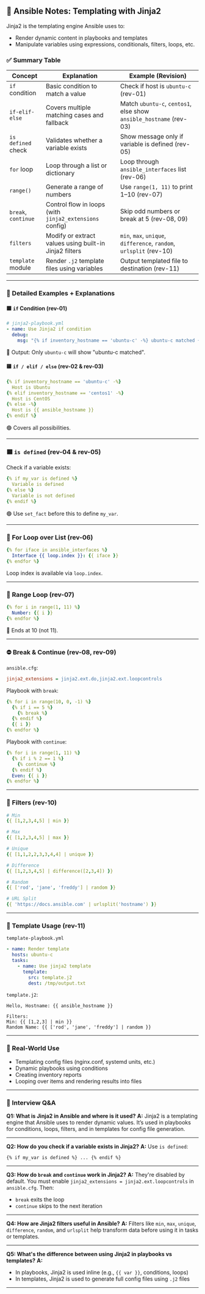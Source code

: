 

## 📘 Ansible Notes: Templating with Jinja2

Jinja2 is the templating engine Ansible uses to:

* Render dynamic content in playbooks and templates
* Manipulate variables using expressions, conditionals, filters, loops, etc.


### ✅ Summary Table

| **Concept**         | **Explanation**                                         | **Example (Revision)**                                              |
| ------------------- | ------------------------------------------------------- | ------------------------------------------------------------------- |
| `if` condition      | Basic condition to match a value                        | Check if host is `ubuntu-c` (rev-01)                                |
| `if-elif-else`      | Covers multiple matching cases and fallback             | Match `ubuntu-c`, `centos1`, else show `ansible_hostname` (rev-03)  |
| `is defined` check  | Validates whether a variable exists                     | Show message only if variable is defined (rev-05)                   |
| `for` loop          | Loop through a list or dictionary                       | Loop through `ansible_interfaces` list (rev-06)                     |
| `range()`           | Generate a range of numbers                             | Use `range(1, 11)` to print 1–10 (rev-07)                           |
| `break`, `continue` | Control flow in loops (with `jinja2_extensions` config) | Skip odd numbers or break at 5 (rev-08, 09)                         |
| `filters`           | Modify or extract values using built-in Jinja2 filters  | `min`, `max`, `unique`, `difference`, `random`, `urlsplit` (rev-10) |
| `template` module   | Render `.j2` template files using variables             | Output templated file to destination (rev-11)                       |

---

### 🧪 Detailed Examples + Explanations

#### 🟩 `if` Condition (rev-01)

```yaml
# jinja2-playbook.yml
- name: Use Jinja2 if condition
  debug:
    msg: "{% if inventory_hostname == 'ubuntu-c' -%} ubuntu-c matched {% endif %}"
```

🔹 Output:
Only `ubuntu-c` will show "ubuntu-c matched".

#### 🟨 `if / elif / else` (rev-02 & rev-03)

```yaml
{% if inventory_hostname == 'ubuntu-c' -%}
  Host is Ubuntu
{% elif inventory_hostname == 'centos1' -%}
  Host is CentOS
{% else -%}
  Host is {{ ansible_hostname }}
{% endif %}
```

🟢 Covers all possibilities.

---

### 🟦 `is defined` (rev-04 & rev-05)

Check if a variable exists:

```yaml
{% if my_var is defined %}
  Variable is defined
{% else %}
  Variable is not defined
{% endif %}
```

🟢 Use `set_fact` before this to define `my_var`.

---

### 🔁 For Loop over List (rev-06)

```yaml
{% for iface in ansible_interfaces %}
  Interface {{ loop.index }}: {{ iface }}
{% endfor %}
```

Loop index is available via `loop.index`.

---

### 🔢 Range Loop (rev-07)

```yaml
{% for i in range(1, 11) %}
  Number: {{ i }}
{% endfor %}
```

🔸 Ends at 10 (not 11).

---

### ⛔ Break & Continue (rev-08, rev-09)

`ansible.cfg`:

```ini
jinja2_extensions = jinja2.ext.do,jinja2.ext.loopcontrols
```

Playbook with `break`:

```yaml
{% for i in range(10, 0, -1) %}
  {% if i == 5 %}
    {% break %}
  {% endif %}
  {{ i }}
{% endfor %}
```

Playbook with `continue`:

```yaml
{% for i in range(1, 11) %}
  {% if i % 2 == 1 %}
    {% continue %}
  {% endif %}
  Even: {{ i }}
{% endfor %}
```

---

### 🧹 Filters (rev-10)

```yaml
# Min
{{ [1,2,3,4,5] | min }}

# Max
{{ [1,2,3,4,5] | max }}

# Unique
{{ [1,1,2,2,3,3,4,4] | unique }}

# Difference
{{ [1,2,3,4,5] | difference([2,3,4]) }}

# Random
{{ ['rod', 'jane', 'freddy'] | random }}

# URL Split
{{ 'https://docs.ansible.com' | urlsplit('hostname') }}
```

---

### 📝 Template Usage (rev-11)

`template-playbook.yml`

```yaml
- name: Render template
  hosts: ubuntu-c
  tasks:
    - name: Use jinja2 template
      template:
        src: template.j2
        dest: /tmp/output.txt
```

`template.j2`:

```jinja
Hello, Hostname: {{ ansible_hostname }}

Filters:
Min: {{ [1,2,3] | min }}
Random Name: {{ ['rod', 'jane', 'freddy'] | random }}
```

---

### 🎯 Real-World Use

* Templating config files (nginx.conf, systemd units, etc.)
* Dynamic playbooks using conditions
* Creating inventory reports
* Looping over items and rendering results into files

---

### 💼 Interview Q\&A

**Q1: What is Jinja2 in Ansible and where is it used?**
**A:** Jinja2 is a templating engine that Ansible uses to render dynamic values. It’s used in playbooks for conditions, loops, filters, and in templates for config file generation.

---

**Q2: How do you check if a variable exists in Jinja2?**
**A:** Use `is defined`:

```jinja
{% if my_var is defined %} ... {% endif %}
```

---

**Q3: How do `break` and `continue` work in Jinja2?**
**A:** They're disabled by default. You must enable `jinja2_extensions = jinja2.ext.loopcontrols` in `ansible.cfg`. Then:

* `break` exits the loop
* `continue` skips to the next iteration

---

**Q4: How are Jinja2 filters useful in Ansible?**
**A:** Filters like `min`, `max`, `unique`, `difference`, `random`, and `urlsplit` help transform data before using it in tasks or templates.

---

**Q5: What's the difference between using Jinja2 in playbooks vs templates?**
**A:**

* In playbooks, Jinja2 is used inline (e.g., `{{ var }}`, conditions, loops)
* In templates, Jinja2 is used to generate full config files using `.j2` files

---

